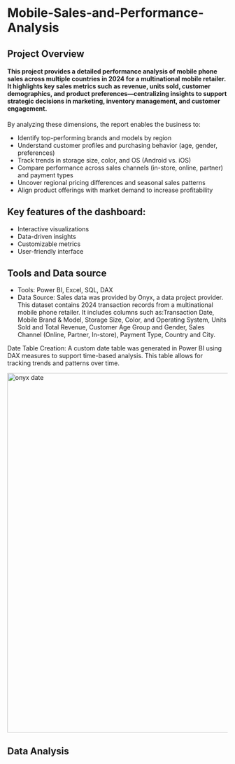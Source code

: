 # Mobile-Sales-and-Performance-Analysis
## Project Overview
#### This project provides a detailed performance analysis of mobile phone sales across multiple countries in 2024 for a multinational mobile retailer. It highlights key sales metrics such as revenue, units sold, customer demographics, and product preferences—centralizing insights to support strategic decisions in marketing, inventory management, and customer engagement.
By analyzing these dimensions, the report enables the business to:
-	Identify top-performing brands and models by region
-	Understand customer profiles and purchasing behavior (age, gender, preferences)
-	Track trends in storage size, color, and OS (Android vs. iOS)
-	Compare performance across sales channels (in-store, online, partner) and payment types
-	Uncover regional pricing differences and seasonal sales patterns
-	Align product offerings with market demand to increase profitability
## Key features of the dashboard:
-	Interactive visualizations
-	Data-driven insights
-	Customizable metrics
-	User-friendly interface
## Tools and Data source
- Tools: Power BI, Excel, SQL, DAX
- Data Source: Sales data was provided by Onyx, a data project provider. This dataset contains 2024 transaction records from a multinational mobile phone retailer. It includes columns such as:Transaction Date, Mobile Brand & Model, Storage Size, Color, and Operating System, Units Sold and Total Revenue, Customer Age Group and Gender, Sales Channel (Online, Partner, In-store), Payment Type, Country and City.
  
Date Table Creation: A custom date table was generated in Power BI using DAX measures to support time-based analysis. This table allows for tracking trends and patterns over time.

<img width="821" alt="onyx date" src="https://github.com/user-attachments/assets/9e05f3d9-ae53-46a0-9b13-5f37e9bbe9b1" />

## Data Analysis
